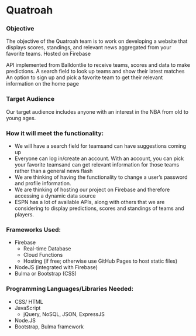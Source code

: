 # Quatroah 
### Objective
The objective of the Quatroah team is to work on developing a website that displays scores, standings, and relevant news aggregated from your favorite teams. Hosted on Firebase

API implemented from Balldontlie to receive teams, scores and data to make predictions.
A search field to look up teams and show their latest matches
An option to sign up and pick a favorite team to get their relevant information on the home page

### Target Audience
Our target audience includes anyone with an interest in the NBA from old to young ages.

### How it will meet the functionality:
- We will have a search field for teamsand can have suggestions coming up
- Everyone can log in/create an account. With an account, you can pick your favorite teamsand can get relevant information for those teams rather than a general news flash
- We are thinking of having the functionality to change a user’s password and profile information.
- We are thinking of hosting our project on Firebase and therefore accessing a dynamic data source
- ESPN has a lot of available APIs, along with others that we are considering to display predictions, scores and standings of teams and players.

### Frameworks Used:
- Firebase
	- Real-time Database
	- Cloud Functions
	- Hosting (if free; otherwise use GitHub Pages to host static files)
- NodeJS (integrated with Firebase)
- Bulma or Bootstrap (CSS)

### Programming Languages/Libraries Needed:
- CSS/ HTML
- JavaScript
  - jQuery, NoSQL, JSON, ExpressJS
- Node.JS
- Bootstrap, Bulma framework
